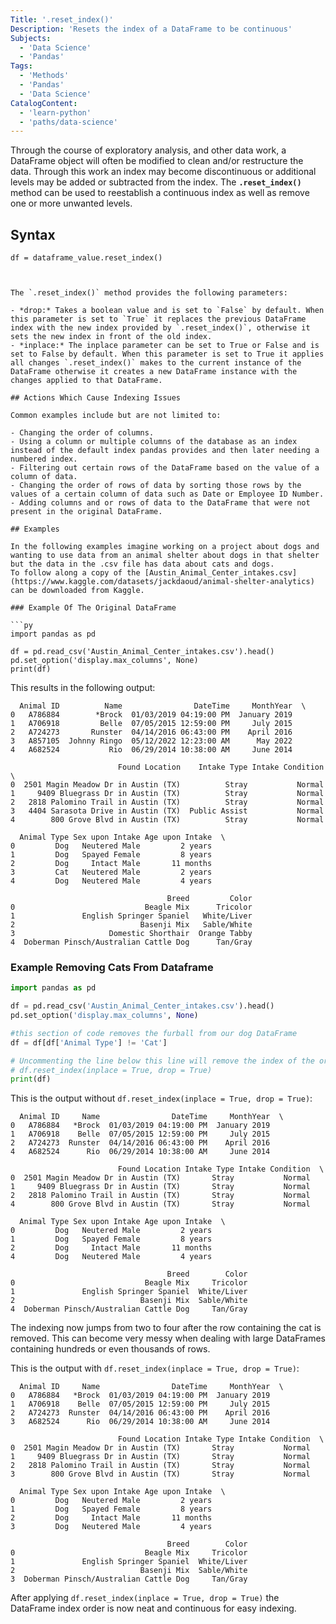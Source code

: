 ```yaml
---
Title: '.reset_index()'
Description: 'Resets the index of a DataFrame to be continuous' 
Subjects: 
  - 'Data Science'
  - 'Pandas'
Tags:
  - 'Methods'
  - 'Pandas'
  - 'Data Science'
CatalogContent:
  - 'learn-python'
  - 'paths/data-science'
---
```


Through the course of exploratory analysis, and other data work, a DataFrame object will often be modified to clean and/or restructure the data. Through this work an index may become discontinuous or additional levels may be added or subtracted from the index. The **`.reset_index()`** method can be used to reestablish a continuous index as well as remove one or more unwanted levels.

## Syntax

```pseudo
df = dataframe_value.reset_index()



The `.reset_index()` method provides the following parameters:

- *drop:* Takes a boolean value and is set to `False` by default. When this parameter is set to `True` it replaces the previous DataFrame index with the new index provided by `.reset_index()`, otherwise it sets the new index in front of the old index.
- *inplace:* The inplace parameter can be set to True or False and is set to False by default. When this parameter is set to True it applies all changes `.reset_index()` makes to the current instance of the DataFrame otherwise it creates a new DataFrame instance with the changes applied to that DataFrame.

## Actions Which Cause Indexing Issues 

Common examples include but are not limited to:

- Changing the order of columns.
- Using a column or multiple columns of the database as an index instead of the default index pandas provides and then later needing a numbered index.
- Filtering out certain rows of the DataFrame based on the value of a column of data.
- Changing the order of rows of data by sorting those rows by the values of a certain column of data such as Date or Employee ID Number.
- Adding columns and or rows of data to the DataFrame that were not present in the original DataFrame.

## Examples

In the following examples imagine working on a project about dogs and wanting to use data from an animal shelter about dogs in that shelter but the data in the .csv file has data about cats and dogs.
To follow along a copy of the [Austin_Animal_Center_intakes.csv](https://www.kaggle.com/datasets/jackdaoud/animal-shelter-analytics) can be downloaded from Kaggle.

### Example Of The Original DataFrame

```py
import pandas as pd

df = pd.read_csv('Austin_Animal_Center_intakes.csv').head()
pd.set_option('display.max_columns', None)
print(df)
```

This results in the following output:

```shell
  Animal ID          Name                DateTime     MonthYear  \
0   A786884        *Brock  01/03/2019 04:19:00 PM  January 2019   
1   A706918         Belle  07/05/2015 12:59:00 PM     July 2015   
2   A724273       Runster  04/14/2016 06:43:00 PM    April 2016   
3   A857105  Johnny Ringo  05/12/2022 12:23:00 AM      May 2022   
4   A682524           Rio  06/29/2014 10:38:00 AM     June 2014   

                        Found Location    Intake Type Intake Condition  \
0  2501 Magin Meadow Dr in Austin (TX)          Stray           Normal   
1     9409 Bluegrass Dr in Austin (TX)          Stray           Normal   
2   2818 Palomino Trail in Austin (TX)          Stray           Normal   
3   4404 Sarasota Drive in Austin (TX)  Public Assist           Normal   
4        800 Grove Blvd in Austin (TX)          Stray           Normal   

  Animal Type Sex upon Intake Age upon Intake  \
0         Dog   Neutered Male         2 years   
1         Dog   Spayed Female         8 years   
2         Dog     Intact Male       11 months   
3         Cat   Neutered Male         2 years   
4         Dog   Neutered Male         4 years   

                                   Breed         Color  
0                             Beagle Mix      Tricolor  
1               English Springer Spaniel   White/Liver  
2                            Basenji Mix   Sable/White  
3                     Domestic Shorthair  Orange Tabby  
4  Doberman Pinsch/Australian Cattle Dog      Tan/Gray
```

### Example Removing Cats From Dataframe

```py
import pandas as pd

df = pd.read_csv('Austin_Animal_Center_intakes.csv').head()
pd.set_option('display.max_columns', None)

#this section of code removes the furball from our dog DataFrame
df = df[df['Animal Type'] != 'Cat']

# Uncommenting the line below this line will remove the index of the original DataFrame and reset the order
# df.reset_index(inplace = True, drop = True)
print(df)
```

This is the output without `df.reset_index(inplace = True, drop = True)`:

```shell
  Animal ID     Name                DateTime     MonthYear  \
0   A786884   *Brock  01/03/2019 04:19:00 PM  January 2019   
1   A706918    Belle  07/05/2015 12:59:00 PM     July 2015   
2   A724273  Runster  04/14/2016 06:43:00 PM    April 2016   
4   A682524      Rio  06/29/2014 10:38:00 AM     June 2014   

                        Found Location Intake Type Intake Condition  \
0  2501 Magin Meadow Dr in Austin (TX)       Stray           Normal   
1     9409 Bluegrass Dr in Austin (TX)       Stray           Normal   
2   2818 Palomino Trail in Austin (TX)       Stray           Normal   
4        800 Grove Blvd in Austin (TX)       Stray           Normal   

  Animal Type Sex upon Intake Age upon Intake  \
0         Dog   Neutered Male         2 years   
1         Dog   Spayed Female         8 years   
2         Dog     Intact Male       11 months   
4         Dog   Neutered Male         4 years   

                                   Breed        Color  
0                             Beagle Mix     Tricolor  
1               English Springer Spaniel  White/Liver  
2                            Basenji Mix  Sable/White  
4  Doberman Pinsch/Australian Cattle Dog     Tan/Gray
```

The indexing now jumps from two to four after the row containing the cat is removed. This can become very messy when dealing with large DataFrames containing hundreds or even thousands of rows.

This is the output with `df.reset_index(inplace = True, drop = True)`:

```
  Animal ID     Name                DateTime     MonthYear  \
0   A786884   *Brock  01/03/2019 04:19:00 PM  January 2019   
1   A706918    Belle  07/05/2015 12:59:00 PM     July 2015   
2   A724273  Runster  04/14/2016 06:43:00 PM    April 2016   
3   A682524      Rio  06/29/2014 10:38:00 AM     June 2014   

                        Found Location Intake Type Intake Condition  \
0  2501 Magin Meadow Dr in Austin (TX)       Stray           Normal   
1     9409 Bluegrass Dr in Austin (TX)       Stray           Normal   
2   2818 Palomino Trail in Austin (TX)       Stray           Normal   
3        800 Grove Blvd in Austin (TX)       Stray           Normal   

  Animal Type Sex upon Intake Age upon Intake  \
0         Dog   Neutered Male         2 years   
1         Dog   Spayed Female         8 years   
2         Dog     Intact Male       11 months   
3         Dog   Neutered Male         4 years   

                                   Breed        Color  
0                             Beagle Mix     Tricolor  
1               English Springer Spaniel  White/Liver  
2                            Basenji Mix  Sable/White  
3  Doberman Pinsch/Australian Cattle Dog     Tan/Gray
```

After applying `df.reset_index(inplace = True, drop = True)` the DataFrame index order is now neat and continuous for easy indexing.
